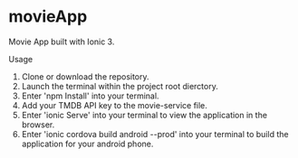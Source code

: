 # movieApp
Movie App built with Ionic 3.


Usage

1. Clone or download the repository.
2. Launch the terminal within the project root dierctory.
3. Enter 'npm Install' into your terminal.
4. Add your TMDB API key to the movie-service file.
4. Enter 'ionic Serve' into your terminal to view the application in the browser.
5. Enter 'ionic cordova build android --prod' into your terminal to build the application for your android phone.


